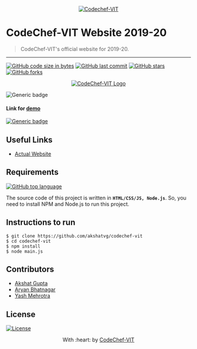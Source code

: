 <p align="center"><a href="https://www.codechefvit.com" target="_blank"><img src="https://s3.amazonaws.com/codechef_shared/sites/all/themes/abessive/logo-3.png" title="CodeChef-VIT" alt="Codechef-VIT"></a>
</p>

# CodeChef-VIT Website 2019-20

> <Subtitle>
> CodeChef-VIT's official website for 2019-20.

---
[![GitHub code size in bytes](https://img.shields.io/github/languages/code-size/akshatvg/codechef-vit?logo=github&style=social)](https://github.com/akshatvg/) [![GitHub last commit](https://img.shields.io/github/last-commit/akshatvg/codechef-vit?style=social&logo=git)](https://github.com/akshatvg/) [![GitHub stars](https://img.shields.io/github/stars/akshatvg/codechef-vit?style=social)](https://github.com/akshatvg/codechef-vit/stargazers) [![GitHub forks](https://img.shields.io/github/forks/akshatvg/codechef-vit?style=social&logo=git)](https://github.com/akshatvg/codechef-vit/network)



<p align="center">
<a href="https://codechefvit19.akshatvg.com">
<img src="https://github.com/akshatvg/codechef-vit/blob/master/static/images/CC_black.png" alt="CodeChef-VIT Logo"/>
</a>
</p>

![Generic badge](https://img.shields.io/badge/CodeChef-VIT-orange) 

#### Link for [demo](https://codechefvit19.akshatvg.com) 
[![Generic badge](https://img.shields.io/badge/view-demo-orange)](https://codechefvit19.akshatvg.com)

## Useful Links

- [Actual Website](https://www.codechefvit.com)

## Requirements

[![GitHub top language](https://img.shields.io/github/languages/top/akshatvg/codechef-vit?logo=css&style=social)](https://github.com/akshatvg/)

The source code of this project is written in **`HTML/CSS/JS, Node.js`**. So, you need to install NPM and Node.js to run this project.

## Instructions to run
```
$ git clone https://github.com/akshatvg/codechef-vit
$ cd codechef-vit
$ npm install
$ node main.js
```

## Contributors
- <a href="https://github.com/akshatvg">Akshat Gupta</a>
- <a href="https://github.com/Aryan1299">Aryan Bhatnagar</a>
- <a href="https://github.com/YashMeh">Yash Mehrotra</a>

## License

[![License](http://img.shields.io/:license-mit-blue.svg?style=flat-square)](http://badges.mit-license.org)

<p align="center">
	With :heart: by <a href="https://www.codechefvit.com" target="_blank">CodeChef-VIT</a>
</p>
